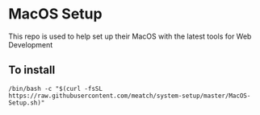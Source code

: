 # MacOS Setup
This repo is used to help set up their MacOS with the latest tools for Web Development

## To install

```
/bin/bash -c "$(curl -fsSL https://raw.githubusercontent.com/meatch/system-setup/master/MacOS-Setup.sh)"
```